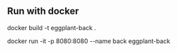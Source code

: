 ## Run with docker

docker build -t eggplant-back .

docker run -it -p 8080:8080 --name back eggplant-back
